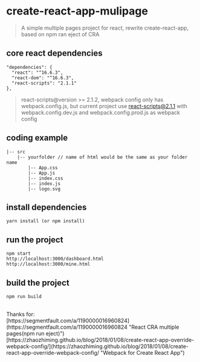 # create-react-app-mulipage
> A simple multiple pages project for react, rewrite create-react-app, based on npm ran eject of CRA


## core react dependencies
```
"dependencies": {
  "react": "^16.6.3",
  "react-dom": "^16.6.3",
  "react-scripts": "2.1.1"
},
```
> react-scripts@version >= 2.1.2, webpack config only has webpack.config.js, but current project use react-scripts@2.1.1 with webpack.config.dev.js and webpack.config.prod.js as webpack config


## coding example
```
|-- src
    |-- yourfolder // name of html would be the same as your folder name
        |-- App.css
        |-- App.js
        |-- index.css
        |-- index.js
        |-- logo.svg
```


## install dependencies
```
yarn install (or npm install)
```

## run the project
```
npm start
http://localhost:3000/dashboard.html
http://localhost:3000/mine.html
```


## build the project
```
npm run build
```



<br />
Thanks for:<br/>
[https://segmentfault.com/a/1190000016960824](https://segmentfault.com/a/1190000016960824 "React CRA multiple pages(npm run eject)")<br>
[https://zhaozhiming.github.io/blog/2018/01/08/create-react-app-override-webpack-config/](https://zhaozhiming.github.io/blog/2018/01/08/create-react-app-override-webpack-config/ "Webpack for Create React App")
